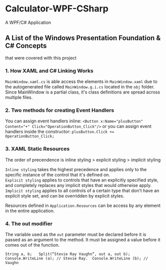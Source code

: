 # Calculator-WPF-CSharp
A WPF/C# Application

## A List of the Windows Presentation Foundation & C# Concepts 
that were covered with this project

### 1. How XAML and C# Linking Works
`MainWindow.xaml.cs` is able access the elements in `MainWindow.xaml` due to the autogenerated file 
called `MainWindow.g.i.cs` located in the `obj` folder. Since MainWindow is a partial class, it's 
class definitions are spread across multiple files.

### 2. Two methods for creating Event Handlers
You can assign event handlers inline: `<Button x:Name="plusButton" Content="+" Click="OperationButton_Click"/>` or
you can assign event handlers inside the constructor: `plusButton.Click += OperationButton_Click;`

### 3. XAML Static Resources
The order of precendence is inline styling > explicit styling > implicit styling

`Inline styling` takes the highest precedence and applies only to the specific instance of the control that it's defined on.  
`Explicit styling` applies to controls that have an explicitly specified style, and completely replaces any implicit styles that would otherwise apply.  
`Implicit styling` applies to all controls of a certain type that don't have an explicit style set, and can be overridden by explicit styles.

Resources defined in `Application.Resources` can be access by any element in the entire application.

### 4. The out modifier
The variable used as the `out` parameter must be declared before it is passed as an argument to the method.
It must be assigned a value before it comes out of the function.

`String a, b;  
Split(“Stevie Ray Vaughn”, out a, out b);  
Console.WriteLine (a); // Stevie Ray. 
Console.WriteLine (b); // Vaughn`
